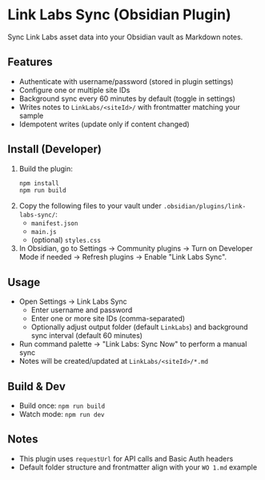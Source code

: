 # Link Labs Sync (Obsidian Plugin)

Sync Link Labs asset data into your Obsidian vault as Markdown notes.

## Features
- Authenticate with username/password (stored in plugin settings)
- Configure one or multiple site IDs
- Background sync every 60 minutes by default (toggle in settings)
- Writes notes to `LinkLabs/<siteId>/` with frontmatter matching your sample
- Idempotent writes (update only if content changed)

## Install (Developer)
1. Build the plugin:
   ```bash
   npm install
   npm run build
   ```
2. Copy the following files to your vault under `.obsidian/plugins/link-labs-sync/`:
   - `manifest.json`
   - `main.js`
   - (optional) `styles.css`
3. In Obsidian, go to Settings → Community plugins → Turn on Developer Mode if needed → Refresh plugins → Enable "Link Labs Sync".

## Usage
- Open Settings → Link Labs Sync
  - Enter username and password
  - Enter one or more site IDs (comma-separated)
  - Optionally adjust output folder (default `LinkLabs`) and background sync interval (default 60 minutes)
- Run command palette → "Link Labs: Sync Now" to perform a manual sync
- Notes will be created/updated at `LinkLabs/<siteId>/*.md`

## Build & Dev
- Build once: `npm run build`
- Watch mode: `npm run dev`

## Notes
- This plugin uses `requestUrl` for API calls and Basic Auth headers
- Default folder structure and frontmatter align with your `WO 1.md` example

